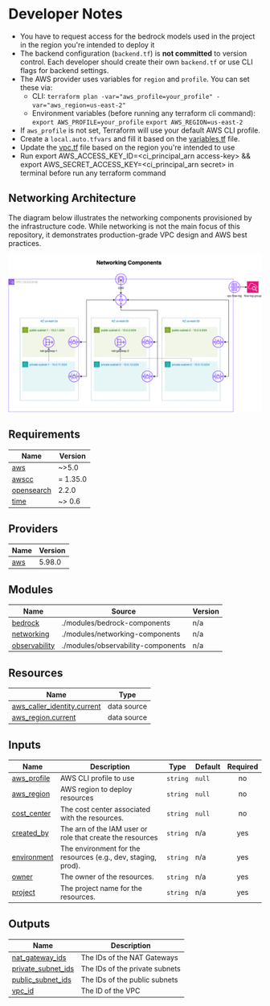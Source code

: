 # Developer Notes

- You have to request access for the bedrock models used in the project in the region you're intended to deploy it
- The backend configuration (`backend.tf`) is **not committed** to version control. Each developer should create their own `backend.tf` or use CLI flags for backend settings.
- The AWS provider uses variables for `region` and `profile`. You can set these via:
  - CLI:
    `terraform plan -var="aws_profile=your_profile" -var="aws_region=us-east-2"`
  - Environment variables (before running any terraform cli command):
    `export AWS_PROFILE=your_profile`
    `export AWS_REGION=us-east-2`
- If `aws_profile` is not set, Terraform will use your default AWS CLI profile.
- Create a `local.auto.tfvars` and fill it based on the [variables.tf](variables.tf) file.
- Update the [vpc.tf](vpc.tf) file based on the region you're intended to use
- Run export AWS_ACCESS_KEY_ID=<ci_principal_arn access-key> && export AWS_SECRET_ACCESS_KEY=<ci_principal_arn secret> in terminal before run any terraform command

## Networking Architecture

The diagram below illustrates the networking components provisioned by the infrastructure code. While networking is not the main focus of this repository, it demonstrates production-grade VPC design and AWS best practices.

![Networking Components](./assets/networking-components.drawio.png)

<!-- BEGIN_TF_DOCS -->
## Requirements

| Name | Version |
|------|---------|
| <a name="requirement_aws"></a> [aws](#requirement\_aws) | ~>5.0 |
| <a name="requirement_awscc"></a> [awscc](#requirement\_awscc) | = 1.35.0 |
| <a name="requirement_opensearch"></a> [opensearch](#requirement\_opensearch) | 2.2.0 |
| <a name="requirement_time"></a> [time](#requirement\_time) | ~> 0.6 |

## Providers

| Name | Version |
|------|---------|
| <a name="provider_aws"></a> [aws](#provider\_aws) | 5.98.0 |

## Modules

| Name | Source | Version |
|------|--------|---------|
| <a name="module_bedrock"></a> [bedrock](#module\_bedrock) | ./modules/bedrock-components | n/a |
| <a name="module_networking"></a> [networking](#module\_networking) | ./modules/networking-components | n/a |
| <a name="module_observability"></a> [observability](#module\_observability) | ./modules/observability-components | n/a |

## Resources

| Name | Type |
|------|------|
| [aws_caller_identity.current](https://registry.terraform.io/providers/hashicorp/aws/latest/docs/data-sources/caller_identity) | data source |
| [aws_region.current](https://registry.terraform.io/providers/hashicorp/aws/latest/docs/data-sources/region) | data source |

## Inputs

| Name | Description | Type | Default | Required |
|------|-------------|------|---------|:--------:|
| <a name="input_aws_profile"></a> [aws\_profile](#input\_aws\_profile) | AWS CLI profile to use | `string` | `null` | no |
| <a name="input_aws_region"></a> [aws\_region](#input\_aws\_region) | AWS region to deploy resources | `string` | `null` | no |
| <a name="input_cost_center"></a> [cost\_center](#input\_cost\_center) | The cost center associated with the resources. | `string` | `null` | no |
| <a name="input_created_by"></a> [created\_by](#input\_created\_by) | The arn of the IAM user or role that create the resources | `string` | n/a | yes |
| <a name="input_environment"></a> [environment](#input\_environment) | The environment for the resources (e.g., dev, staging, prod). | `string` | n/a | yes |
| <a name="input_owner"></a> [owner](#input\_owner) | The owner of the resources. | `string` | n/a | yes |
| <a name="input_project"></a> [project](#input\_project) | The project name for the resources. | `string` | n/a | yes |

## Outputs

| Name | Description |
|------|-------------|
| <a name="output_nat_gateway_ids"></a> [nat\_gateway\_ids](#output\_nat\_gateway\_ids) | The IDs of the NAT Gateways |
| <a name="output_private_subnet_ids"></a> [private\_subnet\_ids](#output\_private\_subnet\_ids) | The IDs of the private subnets |
| <a name="output_public_subnet_ids"></a> [public\_subnet\_ids](#output\_public\_subnet\_ids) | The IDs of the public subnets |
| <a name="output_vpc_id"></a> [vpc\_id](#output\_vpc\_id) | The ID of the VPC |
<!-- END_TF_DOCS -->
